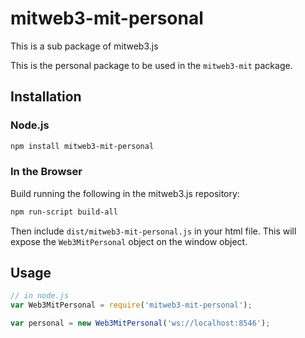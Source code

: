 # mitweb3-mit-personal

This is a sub package of mitweb3.js

This is the personal package to be used in the `mitweb3-mit` package.

## Installation

### Node.js

```bash
npm install mitweb3-mit-personal
```

### In the Browser

Build running the following in the mitweb3.js repository:

```bash
npm run-script build-all
```

Then include `dist/mitweb3-mit-personal.js` in your html file.
This will expose the `Web3MitPersonal` object on the window object.


## Usage

```js
// in node.js
var Web3MitPersonal = require('mitweb3-mit-personal');

var personal = new Web3MitPersonal('ws://localhost:8546');
```



